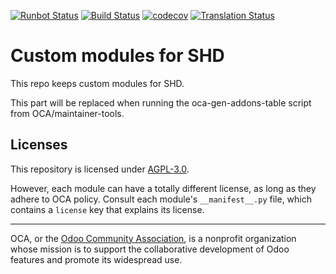 [![Runbot Status](https://runbot.odoo-community.org/runbot/badge/flat//14.0.svg)](https://runbot.odoo-community.org/runbot/repo/github-com-oca-shd-custom-)
[![Build Status](https://travis-ci.com/OCA/shd-custom.svg?branch=14.0)](https://travis-ci.com/OCA/shd-custom)
[![codecov](https://codecov.io/gh/OCA/shd-custom/branch/14.0/graph/badge.svg)](https://codecov.io/gh/OCA/shd-custom)
[![Translation Status](https://translation.odoo-community.org/widgets/shd-custom-14-0/-/svg-badge.svg)](https://translation.odoo-community.org/engage/shd-custom-14-0/?utm_source=widget)

<!-- /!\ do not modify above this line -->

# Custom modules for SHD

This repo keeps custom modules for SHD.

<!-- /!\ do not modify below this line -->

<!-- prettier-ignore-start -->

[//]: # (addons)

This part will be replaced when running the oca-gen-addons-table script from OCA/maintainer-tools.

[//]: # (end addons)

<!-- prettier-ignore-end -->

## Licenses

This repository is licensed under [AGPL-3.0](LICENSE).

However, each module can have a totally different license, as long as they adhere to OCA
policy. Consult each module's `__manifest__.py` file, which contains a `license` key
that explains its license.

----

OCA, or the [Odoo Community Association](http://odoo-community.org/), is a nonprofit
organization whose mission is to support the collaborative development of Odoo features
and promote its widespread use.
